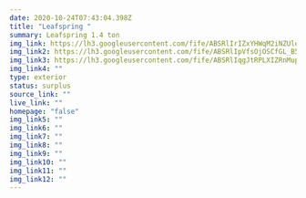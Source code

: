 ```yaml
---
date: 2020-10-24T07:43:04.398Z
title: "Leafspring "
summary: Leafspring 1.4 ton
img_link: https://lh3.googleusercontent.com/fife/ABSRlIrIZxYHWqM2iNZUlecKJY99mfgylLMJDfAb_Jwaw-Nt8CU-mYkh2ZN3BNrighUvf8m7TFRgie7LgEUxWZjhyHEA5cjP5VicMqmMTqnUlpBmKqV0gbET6RSdqat3HwNOBW2-GLhiMOH96fzesLfMYP946QguWK0zwalhjuwEQObd5lGkF_AQ-jtayNK-Ii3WhS31w91dX4bV8Ll0L4GS_WwRplv1UWxlz0IPWjHe-gVZKHyK_-NxgCYBi4mZudQCPtQz6z-0f7HHSw3YYEBUb0Tf-NhR1kYusGKaaEN7gLKOYsQohiujTC5WvRrBxL9iFp9OIScxetm16SRFQja1aLVigF_OVljLokafWQtENKJcxYhRGsm6xv0LgD515vz1IZu1cWHFXQefNydVufR7zKmbqKH_E1qADydMYRra9GMvikbK8NHH5UA4sN0u8peJKDKO97RIdU99z_qhsk4HxFxv7etixptn7Fh3VJ6GfTS70lesFE57aflRuqyrUOUZ18pnEIgDXHJHouXubC6q-qYkiPkTMIZ1XRnwYoB9_oOSzUHc-JTFDmnYQlA6qjr0t9OwhHYJAlNXAwqT4R2gzkkyBV1AbrfkSWyyvegQhxsH53rYski5Dlg4Nr_kkdIK9xld79w6Geq1-3L2AGxegWV54HJrlGCGv5eFX_SLa-1y45CQ6hWQggFgA4sUuhC1_WnHdcPcFzd4mTGSM4f96YbuknotHG6OCA=w851-h650-ft
img_link2: https://lh3.googleusercontent.com/fife/ABSRlIpVfsOjOSCfGL_B5l8ADd-gc_z8-y-IAJxXXDKZSCnNyeIoXpKNf20tBPug0eMyc0kKxxfO3C3P4VvVm7wQp8KibgKhcK3cBDIeBTLoPH5J3q_vm7fIjCFVp9mbj7tzd974UXQIh3_RfSJuZ6rO-eNeX0_X9toPJKuX_WiC4db9rQOAm8zoexiXayFgfSGF6SH_WhA2JeR0b8jE5BhT9Edr3npVHaqdgeNvslCja4wJeXSpNghbzSLSFVqHyWllxsnwtkraHAkN_x9a_Ke4TFxM_gJGQdCw5dfHDpyjKzU1Zh1llZ2jdc6SgBMw3_kpD5KdwoeUNGyOyEVa_a2FsXDEsCfPGoHIgWyyljef0G-Jsec8WS7ZNPe773Ibp4B2OOAATpJV6khCeHc_kfSzMcy-tW18UfgUbhgXeBKwNogZSWby2sCNC6zWoRZd5BOVCieYMYxme9i64xkleA1aZixqsf-KnPueAJw5hfQ9xeQKxP3R2uqSlfRNQEs3KJTJUnzWn8sgKXHN62w2Jx0andMscW-tNyC8-1xl9SmTL2B_Z2W3DDB63ldNXfdJ_ewwhK9v2QpPMhjDUGONDyzSQLYXgA4K6BmGlcKZ4c3zxvmEgqHi2ZQI364O0_cp3AFZGamMN-ywdn19i9T_tMFY4wuwX0U194Tq7Jhx9oKQqLvjW1VOm7tMpVLHh9o_tr-IgEd_cXgO5cgUEt0LCOL8-VVPIMOmkXZvHA=w851-h650-ft
img_link3: https://lh3.googleusercontent.com/fife/ABSRlIqgJtRPLXIZRnMupEQ_q6A2m-OTBuNNmnyAkuEmWF2EOK2CgFajUNEhfftIdN0hxXC5WFbn7hE1Ra98KPVLB2LyTVNp-d66tZIlv4Cta_qU2fG1M6V2XK9W5DMwBAoe8Ttpn4ZGjiGWjEPNA-7u2rdC4BCPU7ERjoJ4aMsQ_e9_h4jZ-BWO38hKo5LrxRlrWCTAZ8pXs8vPnQFqfH4nWQqiN-2CFBPuuJ-9HV3gFMwhcrmvwNR97FNoHJmfSFUSa4lmWmYnMM2FG-uSWSBugMLSV8FTC_69MExyy1-BS0LKKyqL4ipQXLqfLao20afIAQ4xFHT04PRxEiBk7w5C9dNJfhFSurhMZ5O7Cjy1BOOD6WwDZ3xF94giBQtAM3LALPA9oARKNwzZDnLg3DRNn5MVngDPbkcXiHGUMWQr4Xw2dxWNJXVRTGbu2nQ7lPyrIyl4acHrWhnqEZc7dJLt4iuWPeftWKVD2L8vou-2EWFMULt-b1BQ9z1SKSlK9W0Yh1gVnJziz3K6EQpqJQmUs3C8lD_WU74Due-9Xv5YC-O-7SznLqt4Mso0kCLENgsT5TEOvfemFFqwx7Mn7cUg2cmXxhu3VcCaoz_nhhweSJhVrFRt9tEp-_yOptFNe7x4ej3piSI2viYaaH8ki-_Vohqg-frVmnKUYGCb25Y633TyeJfuSBISefytZOwBxRU6Fhwrs1iMdX38vKmywNYrlEF3EkpegzFoxw=w851-h650-ft
img_link4: ""
type: exterior
status: surplus
source_link: ""
live_link: ""
homepage: "false"
img_link5: ""
img_link6: ""
img_link7: ""
img_link8: ""
img_link9: ""
img_link10: ""
img_link11: ""
img_link12: ""
---
```

